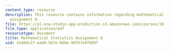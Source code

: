 ```yaml
---
content_type: resource
description: This resource contains information regarding mathematical statistics,
  assignment 8.
file: https://ol-ocw-studio-app-production.s3.amazonaws.com/courses/18-655-mathematical-statistics-spring-2016/41dddc27ead85b7eb6be9d767e4f689f_MIT18_655S16_ProblemSet_8.pdf
file_type: application/pdf
resourcetype: Document
title: Mathematical Statistics Assignment 8
uid: 41dddc27-ead8-5b7e-b6be-9d767e4f689f
---
```

